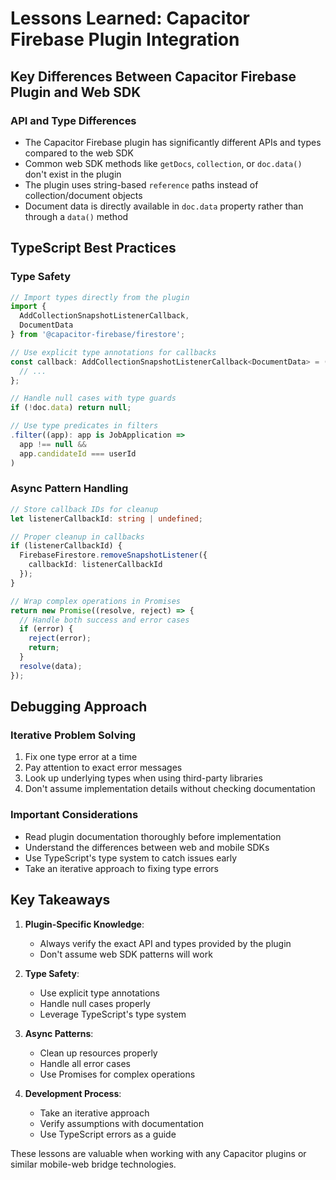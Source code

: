 # Lessons Learned: Capacitor Firebase Plugin Integration

## Key Differences Between Capacitor Firebase Plugin and Web SDK

### API and Type Differences
- The Capacitor Firebase plugin has significantly different APIs and types compared to the web SDK
- Common web SDK methods like `getDocs`, `collection`, or `doc.data()` don't exist in the plugin
- The plugin uses string-based `reference` paths instead of collection/document objects
- Document data is directly available in `doc.data` property rather than through a `data()` method

## TypeScript Best Practices

### Type Safety
```typescript
// Import types directly from the plugin
import { 
  AddCollectionSnapshotListenerCallback,
  DocumentData 
} from '@capacitor-firebase/firestore';

// Use explicit type annotations for callbacks
const callback: AddCollectionSnapshotListenerCallback<DocumentData> = (event, error) => {
  // ...
};

// Handle null cases with type guards
if (!doc.data) return null;

// Use type predicates in filters
.filter((app): app is JobApplication => 
  app !== null &&
  app.candidateId === userId
)
```

### Async Pattern Handling
```typescript
// Store callback IDs for cleanup
let listenerCallbackId: string | undefined;

// Proper cleanup in callbacks
if (listenerCallbackId) {
  FirebaseFirestore.removeSnapshotListener({
    callbackId: listenerCallbackId
  });
}

// Wrap complex operations in Promises
return new Promise((resolve, reject) => {
  // Handle both success and error cases
  if (error) {
    reject(error);
    return;
  }
  resolve(data);
});
```

## Debugging Approach

### Iterative Problem Solving
1. Fix one type error at a time
2. Pay attention to exact error messages
3. Look up underlying types when using third-party libraries
4. Don't assume implementation details without checking documentation

### Important Considerations
- Read plugin documentation thoroughly before implementation
- Understand the differences between web and mobile SDKs
- Use TypeScript's type system to catch issues early
- Take an iterative approach to fixing type errors

## Key Takeaways

1. **Plugin-Specific Knowledge**: 
   - Always verify the exact API and types provided by the plugin
   - Don't assume web SDK patterns will work

2. **Type Safety**: 
   - Use explicit type annotations
   - Handle null cases properly
   - Leverage TypeScript's type system

3. **Async Patterns**: 
   - Clean up resources properly
   - Handle all error cases
   - Use Promises for complex operations

4. **Development Process**:
   - Take an iterative approach
   - Verify assumptions with documentation
   - Use TypeScript errors as a guide

These lessons are valuable when working with any Capacitor plugins or similar mobile-web bridge technologies.
